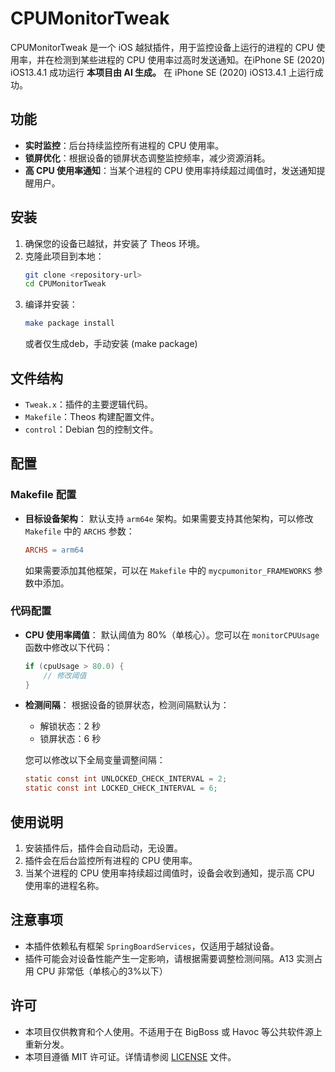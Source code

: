 # CPUMonitorTweak

CPUMonitorTweak 是一个 iOS 越狱插件，用于监控设备上运行的进程的 CPU 使用率，并在检测到某些进程的 CPU 使用率过高时发送通知。在iPhone SE (2020) iOS13.4.1 成功运行
**本项目由 AI 生成。**
在 iPhone SE (2020) iOS13.4.1 上运行成功。

## 功能

- **实时监控**：后台持续监控所有进程的 CPU 使用率。
- **锁屏优化**：根据设备的锁屏状态调整监控频率，减少资源消耗。
- **高 CPU 使用率通知**：当某个进程的 CPU 使用率持续超过阈值时，发送通知提醒用户。

## 安装

1. 确保您的设备已越狱，并安装了 Theos 环境。
2. 克隆此项目到本地：
   ```bash
   git clone <repository-url>
   cd CPUMonitorTweak
   ```
3. 编译并安装：
   ```bash
   make package install
   ```
	或者仅生成deb，手动安装 (make package)
## 文件结构

- `Tweak.x`：插件的主要逻辑代码。
- `Makefile`：Theos 构建配置文件。
- `control`：Debian 包的控制文件。

## 配置

### Makefile 配置

- **目标设备架构**：
  默认支持 `arm64e` 架构。如果需要支持其他架构，可以修改 `Makefile` 中的 `ARCHS` 参数：
  ```makefile
  ARCHS = arm64
  ```

  如果需要添加其他框架，可以在 `Makefile` 中的 `mycpumonitor_FRAMEWORKS` 参数中添加。

### 代码配置

- **CPU 使用率阈值**：
  默认阈值为 80%（单核心）。您可以在 `monitorCPUUsage` 函数中修改以下代码：
  ```objectivec
  if (cpuUsage > 80.0) {
      // 修改阈值
  }
  ```

- **检测间隔**：
  根据设备的锁屏状态，检测间隔默认为：
  - 解锁状态：2 秒
  - 锁屏状态：6 秒

  您可以修改以下全局变量调整间隔：
  ```objectivec
  static const int UNLOCKED_CHECK_INTERVAL = 2;
  static const int LOCKED_CHECK_INTERVAL = 6;
  ```

## 使用说明

1. 安装插件后，插件会自动启动，无设置。
2. 插件会在后台监控所有进程的 CPU 使用率。
3. 当某个进程的 CPU 使用率持续超过阈值时，设备会收到通知，提示高 CPU 使用率的进程名称。

## 注意事项

- 本插件依赖私有框架 `SpringBoardServices`，仅适用于越狱设备。
- 插件可能会对设备性能产生一定影响，请根据需要调整检测间隔。A13 实测占用 CPU 非常低（单核心的3%以下）

## 许可

- 本项目仅供教育和个人使用。不适用于在 BigBoss 或 Havoc 等公共软件源上重新分发。
- 本项目遵循 MIT 许可证。详情请参阅 [LICENSE](LICENSE) 文件。
```